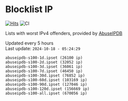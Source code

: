 # Blocklist IP

[![Hits](https://hits.seeyoufarm.com/api/count/incr/badge.svg?url=https%3A%2F%2Fgithub.com%2Fborestad%2Fblocklist-ip%2F&count_bg=%2379C83D&title_bg=%23555555&icon=&icon_color=%23E7E7E7&title=hits&edge_flat=false)](https://hits.seeyoufarm.com)  ![CI](https://img.shields.io/github/workflow/status/borestad/blocklist-ip/CI?style=flat-square)

Lists with worst IPv4 offenders, provided by [AbuseIPDB](https://www.abuseipdb.com/)

<!-- FOOTER-PLACEHOLDER -->
Updated every 5 hours<br>
Last update: `2024-10-18 - 05:24:29`
```
abuseipdb-s100-1d.ipset (26100 ip)
abuseipdb-s100-2d.ipset (32052 ip)
abuseipdb-s100-3d.ipset (36061 ip)
abuseipdb-s100-7d.ipset (46450 ip)
abuseipdb-s100-30d.ipset (76852 ip)
abuseipdb-s100-60d.ipset (103169 ip)
abuseipdb-s100-90d.ipset (127046 ip)
abuseipdb-s100-120d.ipset (156669 ip)
abuseipdb-s100-all.ipset (670056 ip)
```
